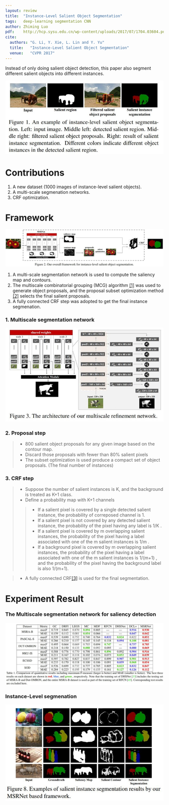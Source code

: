 ```yaml
---
layout: review
title:  "Instance-Level Salient Object Segmentation"
tags:   deep-learning segmentation CNN
author: Zhiming Luo
pdf:    http://hcp.sysu.edu.cn/wp-content/uploads/2017/07/1704.03604.pdf
cite:
  authors: "G. Li, Y. Xie, L. Lin and Y. Yu"
  title:   "Instance-Level Salient Object Segmentation"
  venue:   "CVPR 2017"
---
```


Instead of only doing salient object detection, this paper also segment different salient objects into different instances.

![](/deep-learning/images/salient-instance/idea.jpg)

# Contributions

1. A new dataset (1000 images of instance-level salient objects).
2. A multi-scale segmenation networks. 
3. CRF optimization.

# Framework
![](/deep-learning/images/salient-instance/framework.jpg)

1. A multi-scale segmentation network is used to compute the saliency map and contours.
2. The multiscale combinatorial grouping (MCG) algorithm [[1]](https://www2.eecs.berkeley.edu/Research/Projects/CS/vision/grouping/mcg/resources/MCG_CVPR2014.pdf) was used to generate object proposals, and the proposal subset optimization method [[2]](http://users.eecs.northwestern.edu/~xsh835/assets/cvpr2016_sod.pdf) selects the final salient proposals. 
3. A fully connected CRF step was adopted to get the final instance segmenation. 

### 1. Multiscale segmentation network
![](/deep-learning/images/salient-instance/msnet_1.jpg)

### 2. Proposal step

>- 800 salient object proposals for any given image based on the contour map.
>- Discard those proposals with fewer than 80% salient pixels
>- The subset optimization is used produce a compact set of object proposals. (The final number of instances) 

### 3. CRF step
>- Suppose the number of salient instances is K, and the background is treated as K+1 class.
>- Define a probability map with K+1 channels
>>- If a salient pixel is covered by a single detected salient instance, the probability of correposed channel is 1. 
>>- If a salient pixel is not covered by any detected salient instance, the probability of the pixel having any label is 1/K .
>>- If a salient pixel is covered by m overlapping salient instances, the probability of the pixel having a label associated with one of the m salient instances is 1/m .   
>>- If a background pixel is covered by m overlapping salient instances, the probability of the pixel having a label associated with one of the m salient instances is 1/(m+1) , and the probability of the pixel having the background label is also 1/(m+1). 

>- A fully connected CRF[[3]](https://arxiv.org/abs/1210.5644) is used for the final segmentation.

# Experiment Result

### The Multiscale segmentation network for saliency detection

![](/deep-learning/images/salient-instance/result_1.jpg)

### Instance-Level segmenation

![](/deep-learning/images/salient-instance/result_2.jpg)
